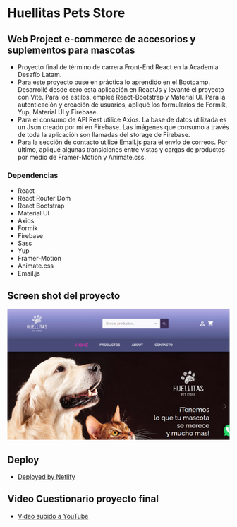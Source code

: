 # Huellitas Pets Store

## Web Project e-commerce de accesorios y suplementos para mascotas

* Proyecto final de término de carrera Front-End React en la Academia Desafío Latam.
* Para este proyecto puse en práctica lo aprendido en el Bootcamp. Desarrollé desde cero esta aplicación en ReactJs y levanté el proyecto con Vite. Para los estilos, empleé React-Bootstrap y Material UI. Para la autenticación y creación de usuarios, apliqué los formularios de Formik, Yup, Material UI y Firebase.
* Para el consumo de API Rest utilice Axios. La base de datos utilizada es un Json creado por mí en Firebase. Las imágenes que consumo a través de toda la aplicación son llamadas del storage de Firebase.
* Para la sección de contacto utilicé Email.js para el envío de correos. Por último, apliqué algunas transiciones entre vistas y cargas de productos por medio de Framer-Motion y Animate.css.

### Dependencias

* React
* React Router Dom
* React Bootstrap
* Material UI
* Axios
* Formik
* Firebase
* Sass
* Yup
* Framer-Motion
* Animate.css
* Email.js

## Screen shot del proyecto

![Huellitas screen shot](src/assets/img/huellitas-pets-store.netlify.app_.png)

## Deploy

* [Deployed by Netlify](https://huellitas-pets-store.netlify.app/)

## Video Cuestionario proyecto final

* [Video subido a YouTube](https://youtu.be/4n95frIfu44)
